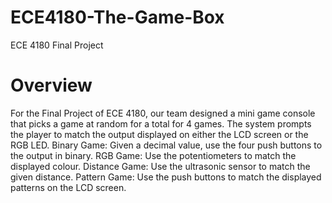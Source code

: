 # ECE4180-The-Game-Box
ECE 4180 Final Project

# Overview

For the Final Project of ECE 4180, our team designed a mini game console that picks a game at random for a total for 4 games. The system prompts the player to match the output displayed on either the LCD screen or the RGB LED.
Binary Game: Given a decimal value, use the four push buttons to the output in binary.
RGB Game: Use the potentiometers to match the displayed colour.
Distance Game: Use the ultrasonic sensor to match the given distance.
Pattern Game: Use the push buttons to match the displayed patterns on the LCD screen.

